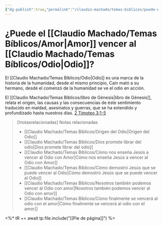 ```yaml
---
{"dg-publish":true,"permalink":"/claudio-machado/temas-biblicos/puede-el-amor-vencer-al-odio/","tags":["amor"]}
---
```


# ¿Puede el [[Claudio Machado/Temas Bíblicos/Amor\|Amor]] vencer al [[Claudio Machado/Temas Bíblicos/Odio\|Odio]]?

El [[Claudio Machado/Temas Bíblicos/Odio\|Odio]] es una marca de la historia de la humanidad, desde el mismo principio, Caín mató a su hermano, desdé el comenzó de la humanidad se ve el odio en acción.

El [[Claudio Machado/Temas Bíblicos/libro de Génesis\|libro de Génesis]], relata el origen, las causas y las consecuencias de éste sentimiento traducido en maldad, asesinatos y guerras, que se ha extendido y profundizado hasta nuestros días. [2 Timoteo 3:1-5](https://wol.jw.org/es/wol/b/r4/lp-s/nwtsty/55/3#v=55:3:1-55:3:5)

>[!notasrelacionadas] Notas relacionadas
> - [[Claudio Machado/Temas Bíblicos/Origen del Odio\|Origen del Odio]]
> - [[Claudio Machado/Temas Bíblicos/Dios promete librar del odio\|Dios promete librar del odio]]
> - [[Claudio Machado/Temas Bíblicos/Cómo nos enseña Jesús a vencer al Odio con Amor\|Cómo nos enseña Jesús a vencer al Odio con Amor]]
> - [[Claudio Machado/Temas Bíblicos/Cómo demostró Jesús que se puede vencer al Odio\|Cómo demostró Jesús que se puede vencer al Odio]]
> - [[Claudio Machado/Temas Bíblicos/Nosotros también podemos vencer al Odio con amor\|Nosotros también podemos vencer al Odio con amor]]
> - [[Claudio Machado/Temas Bíblicos/Cómo finalmente se vencerá al odio con el amor\|Cómo finalmente se vencerá al odio con el amor]]

<%* tR += await tp.file.include("[[Pie de página]]") %>





